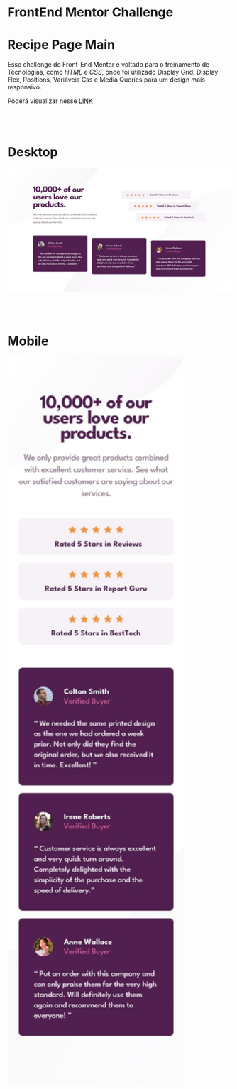 # FrontEnd Mentor Challenge

# Recipe Page Main

Esse challenge do Front-End Mentor é voltado para o treinamento de Tecnologias, como _HTML_ e _CSS_, onde foi utilizado Display Grid, Display Flex, Positions, Variáveis Css e Media Queries para um design mais responsivo.

Poderá visualizar nesse <a target="_blank" href="https://thejrodrigues.github.io/social-proof-section-master/">LINK</a>
<br></br>
<br></br>

# Desktop

<img src="assets/design/desktop-design.jpg" alt="Tela da estilização Desktop" width="800px">
<br></br>
<br></br>

# Mobile

<img src="assets/design/mobile-design.jpg" alt="Tela da estilização Mobile" width="400px">
